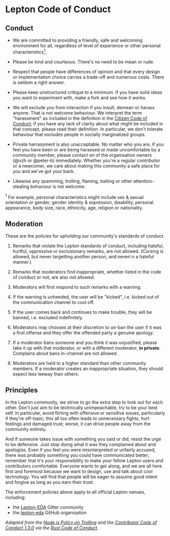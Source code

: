 # Lepton Code of Conduct

## Conduct

* We are committed to providing a friendly, safe and welcoming
  environment for all, regardless of level of experience or other
  personal characteristics[<sup>1</sup>](#footnote1).

* Please be kind and courteous.  There's no need to be mean or rude.

* Respect that people have differences of opinion and that every
  design or implementation choice carries a trade-off and numerous
  costs.  There is seldom a right answer.

* Please keep unstructured critique to a minimum.  If you have solid
  ideas you want to experiment with, make a fork and see how it works.

* We will exclude you from interaction if you insult, demean or harass
  anyone.  That is not welcome behaviour.  We interpret the term
  "harassment" as included in the definition in the [Citizen Code of
  Conduct](http://citizencodeofconduct.org/); if you have any lack of
  clarity about what might be included in that concept, please read
  their definition.  In particular, we don't tolerate behaviour that
  excludes people in socially marginalized groups.

* Private harrassment is also unacceptable.  No matter who you are, if
  you feel you have been or are being harassed or made uncomfortable
  by a community member, please contact on of the organisation owners
  (@vzh or @peter-b) immediately.  Whether you're a regular
  contributor or a newcomer, we care about making this community a
  safe place for you and we've got your back.

* Likewise any spamming, trolling, flaming, baiting or other
  attention-stealing behaviour is not welcome.

<a anchor="footnote1"><sup>1</sup></a> For example, personal
characteristics might include sex & sexual orientation or gender,
gender identity & expression, disability, personal appearance, body
size, race, ethnicity, age, religion or nationality.

## Moderation

These are the policies for upholding our community's standards of
conduct.

1. Remarks that violate the Lepton standards of conduct, including
hateful, hurtful, oppressive or exclusionary remarks, are not allowed.
(Cursing is allowed, but never targetting another person, and neveri n
a hateful manner.)

2. Remarks that moderators find inappropriate, whether listed in the
code of conduct or not, are also not allowed.

3. Moderators will first respond to such remarks with a warning.

4. If the warning is unheeded, the user will be "kicked", i.e. kicked
out of the communication channel to cool off.

5. If the user comes back and continues to make trouble, they will be
banned, i.e. excluded indefinitely.

6. Moderators may chooses at their discretion to un-ban the user if it
was a first offense and they offer the offended party a genuine
apology.

7. If a moderator bans someone and you think it was unjustified,
please take it up with that moderator, or with a different moderator,
**in private**.  Complains about bans in-channel are not allowed.

8. Moderators are held to a higher standard than other community
members.  If a moderator creates an inappropriate situation, they
should expect less leeway than others.

## Principles

In the Lepton community, we strive to go the extra step to look out
for each other.  Don't just aim to be technically unimpeachable, try
to be your best self.  In particular, avoid flirting with offensive or
sensitive issues, particularly if they're off-topic; this all too
often leads to unnecessary fights, hurt feelings and damaged trust;
worse, it can drive people away from the community entirely.

And if someone takes issue with something you said or did, resist the
urge to be defensive.  Just stop doing what it was they complained
about and apologize.  Even if you feel you were misinterpreted or
unfairly accused, there was probably something you could have
communicated better; remember that it's your responsibility to make
your fellow Lepton users and contributors comfortable.  Everyone wants
to get along, and we are all here first and foremost because we want
to design, use and talk about cool technology.  You will find that
people will be eager to assume good intent and forgive as long as you
earn their trust.

The enforcement policies above apply to all official Lepton venues,
including:

* the [Lepton-EDA](https://gitter.im/Lepton-EDA) Gitter community
* the [lepton-eda](https://github.com/lepton-eda) GitHub organisation

*Adapted from the
[Node.js Policy on Trolling](http://blog.izs.me/post/30036893703/policy-on-trolling)
and the
[Contributor Code of Conduct 1.3.0](http://contributor-covenant.org/version/1/3/0/)
via the
[Rust Code of Conduct](https://www.rust-lang.org/en-US/conduct.html).*